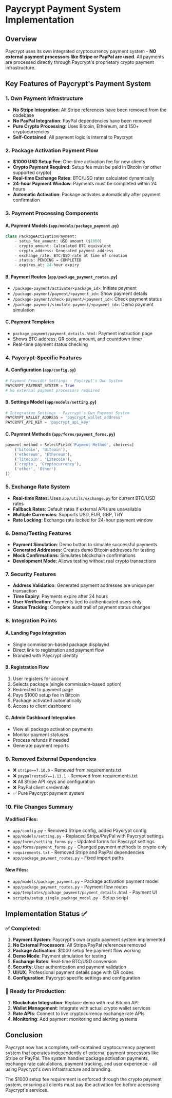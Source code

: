 # Paycrypt Payment System Implementation

## Overview
Paycrypt uses its own integrated cryptocurrency payment system - **NO external payment processors like Stripe or PayPal are used**. All payments are processed directly through Paycrypt's proprietary crypto payment infrastructure.

## Key Features of Paycrypt's Payment System

### 1. **Own Payment Infrastructure**
- **No Stripe Integration**: All Stripe references have been removed from the codebase
- **No PayPal Integration**: PayPal dependencies have been removed
- **Pure Crypto Processing**: Uses Bitcoin, Ethereum, and 150+ cryptocurrencies
- **Self-Contained**: All payment logic is internal to Paycrypt

### 2. **Package Activation Payment Flow**
- **$1000 USD Setup Fee**: One-time activation fee for new clients
- **Crypto Payment Required**: Setup fee must be paid in Bitcoin (or other supported crypto)
- **Real-time Exchange Rates**: BTC/USD rates calculated dynamically
- **24-hour Payment Window**: Payments must be completed within 24 hours
- **Automatic Activation**: Package activates automatically after payment confirmation

### 3. **Payment Processing Components**

#### A. Payment Models (`app/models/package_payment.py`)
```python
class PackageActivationPayment:
    - setup_fee_amount: USD amount ($1000)
    - crypto_amount: Calculated BTC equivalent
    - crypto_address: Generated payment address
    - exchange_rate: BTC/USD rate at time of creation
    - status: PENDING → COMPLETED
    - expires_at: 24-hour expiry
```

#### B. Payment Routes (`app/package_payment_routes.py`)
- `/package-payment/activate/<package_id>`: Initiate payment
- `/package-payment/payment/<payment_id>`: Show payment details
- `/package-payment/check-payment/<payment_id>`: Check payment status
- `/package-payment/simulate-payment/<payment_id>`: Demo payment simulation

#### C. Payment Templates
- `package_payment/payment_details.html`: Payment instruction page
- Shows BTC address, QR code, amount, and countdown timer
- Real-time payment status checking

### 4. **Paycrypt-Specific Features**

#### A. Configuration (`app/config.py`)
```python
# Payment Provider Settings - Paycrypt's Own System
PAYCRYPT_PAYMENT_SYSTEM = True
# No external payment processors required
```

#### B. Settings Model (`app/models/setting.py`)
```python
# Integration Settings - Paycrypt's Own Payment System
PAYCRYPT_WALLET_ADDRESS = 'paycrypt_wallet_address'
PAYCRYPT_API_KEY = 'paycrypt_api_key'
```

#### C. Payment Methods (`app/forms/payment_forms.py`)
```python
payment_method = SelectField('Payment Method', choices=[
    ('bitcoin', 'Bitcoin'),
    ('ethereum', 'Ethereum'),
    ('litecoin', 'Litecoin'),
    ('crypto', 'Cryptocurrency'),
    ('other', 'Other')
])
```

### 5. **Exchange Rate System**
- **Real-time Rates**: Uses `app/utils/exchange.py` for current BTC/USD rates
- **Fallback Rates**: Default rates if external APIs are unavailable
- **Multiple Currencies**: Supports USD, EUR, GBP, TRY
- **Rate Locking**: Exchange rate locked for 24-hour payment window

### 6. **Demo/Testing Features**
- **Payment Simulation**: Demo button to simulate successful payments
- **Generated Addresses**: Creates demo Bitcoin addresses for testing
- **Mock Confirmations**: Simulates blockchain confirmations
- **Development Mode**: Allows testing without real crypto transactions

### 7. **Security Features**
- **Address Validation**: Generated payment addresses are unique per transaction
- **Time Expiry**: Payments expire after 24 hours
- **User Verification**: Payments tied to authenticated users only
- **Status Tracking**: Complete audit trail of payment status changes

### 8. **Integration Points**

#### A. Landing Page Integration
- Single commission-based package displayed
- Direct link to registration and payment flow
- Branded with Paycrypt identity

#### B. Registration Flow
1. User registers for account
2. Selects package (single commission-based option)
3. Redirected to payment page
4. Pays $1000 setup fee in Bitcoin
5. Package activated automatically
6. Access to client dashboard

#### C. Admin Dashboard Integration
- View all package activation payments
- Monitor payment statuses
- Process refunds if needed
- Generate payment reports

### 9. **Removed External Dependencies**
- ❌ `stripe==7.10.0` - Removed from requirements.txt
- ❌ `paypalrestsdk==1.13.1` - Removed from requirements.txt
- ❌ All Stripe API keys and configuration
- ❌ PayPal client credentials
- ✅ Pure Paycrypt payment system

### 10. **File Changes Summary**

#### Modified Files:
- `app/config.py` - Removed Stripe config, added Paycrypt config
- `app/models/setting.py` - Replaced Stripe/PayPal with Paycrypt settings
- `app/forms/setting_forms.py` - Updated forms for Paycrypt settings
- `app/forms/payment_forms.py` - Changed payment methods to crypto only
- `requirements.txt` - Removed Stripe and PayPal dependencies
- `app/package_payment_routes.py` - Fixed import paths

#### New Files:
- `app/models/package_payment.py` - Package activation payment model
- `app/package_payment_routes.py` - Payment flow routes
- `app/templates/package_payment/payment_details.html` - Payment UI
- `scripts/setup_single_package_model.py` - Setup script

## Implementation Status ✅

### ✅ Completed:
1. **Payment System**: Paycrypt's own crypto payment system implemented
2. **No External Processors**: All Stripe/PayPal references removed
3. **Package Activation**: $1000 setup fee payment flow working
4. **Demo Mode**: Payment simulation for testing
5. **Exchange Rates**: Real-time BTC/USD conversion
6. **Security**: User authentication and payment validation
7. **UI/UX**: Professional payment details page with QR codes
8. **Configuration**: Paycrypt-specific settings and configuration

### 🔄 Ready for Production:
1. **Blockchain Integration**: Replace demo with real Bitcoin API
2. **Wallet Management**: Integrate with actual crypto wallet services  
3. **Rate APIs**: Connect to live cryptocurrency exchange rate APIs
4. **Monitoring**: Add payment monitoring and alerting systems

## Conclusion

Paycrypt now has a complete, self-contained cryptocurrency payment system that operates independently of external payment processors like Stripe or PayPal. The system handles package activation payments, exchange rate calculations, payment tracking, and user experience - all using Paycrypt's own infrastructure and branding.

The $1000 setup fee requirement is enforced through the crypto payment system, ensuring all clients must pay the activation fee before accessing Paycrypt's services.

